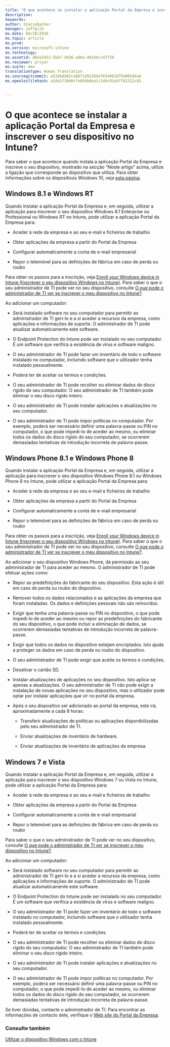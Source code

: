 ```yaml
---
title: "O que acontece se instalar a aplicação Portal da Empresa e inscrever o seu dispositivo no Intune? | Microsoft Intune"
description: 
keywords: 
author: Staciebarker
manager: jeffgilb
ms.date: 04/28/2016
ms.topic: article
ms.prod: 
ms.service: microsoft-intune
ms.technology: 
ms.assetid: d65e3452-5bbf-4d26-a06e-401ddcc47f39
ms.reviewer: priyar
ms.suite: ems
translationtype: Human Translation
ms.sourcegitcommit: e52ebdd62ca68f1d9226def654961075400184a8
ms.openlocfilehash: e2da1f39d0cfe05bb0ea1c149c91e5ff82312c01


---
```



# O que acontece se instalar a aplicação Portal da Empresa e inscrever o seu dispositivo no Intune?

Para saber o que acontece quando instala a aplicação Portal da Empresa e inscreve o seu dispositivo, mostrado na secção “Neste artigo” acima, utilize a ligação que corresponde ao dispositivo que utiliza. Para obter informações sobre os dispositivos Windows 10, veja [esta página](what-happens-if-you-install-the-company-portal-app-and-enroll-your-device-in-intune-windows10.md).

## Windows 8.1 e Windows RT
Quando instalar a aplicação Portal da Empresa e, em seguida, utilizar a aplicação para inscrever o seu dispositivo Windows 8.1 Enterprise ou Professional ou Windows RT no Intune, pode utilizar a aplicação Portal da Empresa para:

-   Aceder à rede da empresa e ao seu e-mail e ficheiros de trabalho

-   Obter aplicações da empresa a partir do Portal da Empresa

-   Configurar automaticamente a conta de e-mail empresarial

-   Repor o telemóvel para as definições de fábrica em caso de perda ou roubo

Para obter os passos para a inscrição, veja [Enroll your Windows device in Intune (Inscrever o seu dispositivo Windows no Intune)](enroll-your-device-in-intune-windows.md). Para saber o que o seu administrador de TI pode ver no seu dispositivo, consulte [O que pode o administrador de TI ver se inscrever o meu dispositivo no Intune?](what-can-your-it-administrator-see-when-you-enroll-your-device-in-intune-windows.md).

Ao adicionar um computador:

-   Será instalado software no seu computador para permitir ao administrador de TI geri-lo e a si aceder a recursos da empresa, como aplicações e informações de suporte. O administrador de TI pode atualizar automaticamente este software.

-   O Endpoint Protection do Intune pode ser instalado no seu computador. É um software que verifica a existência de vírus e software maligno.

-   O seu administrador de TI pode fazer um inventário de todo o software instalado no computador, incluindo software que o utilizador tenha instalado pessoalmente.

-   Poderá ter de aceitar os termos e condições.

-   O seu administrador de TI pode recolher ou eliminar dados do disco rígido do seu computador. O seu administrador de TI também pode eliminar o seu disco rígido inteiro.

-   O seu administrador de TI pode instalar aplicações e atualizações no seu computador.

-   O seu administrador de TI pode impor políticas no computador. Por exemplo, poderá ser necessário definir uma palavra-passe ou PIN no computador, o que pode impedi-lo de aceder ao mesmo, ou eliminar todos os dados do disco rígido do seu computador, se ocorrerem demasiadas tentativas de introdução incorreta de palavra-passe.

## Windows Phone 8.1 e Windows Phone 8
Quando instalar a aplicação Portal da Empresa e, em seguida, utilizar a aplicação para inscrever o seu dispositivo Windows Phone 8.1 ou Windows Phone 8 no Intune, pode utilizar a aplicação Portal da Empresa para:

-   Aceder à rede da empresa e ao seu e-mail e ficheiros de trabalho

-   Obter aplicações da empresa a partir do Portal da Empresa

-   Configurar automaticamente a conta de e-mail empresarial

-   Repor o telemóvel para as definições de fábrica em caso de perda ou roubo

Para obter os passos para a inscrição, veja [Enroll your Windows device in Intune (Inscrever o seu dispositivo Windows no Intune)](enroll-your-device-in-intune-windows.md). Para saber o que o seu administrador de TI pode ver no seu dispositivo, consulte [O que pode o administrador de TI ver se inscrever o meu dispositivo no Intune?](what-can-your-it-administrator-see-when-you-enroll-your-device-in-intune-windows.md).

Ao adicionar o seu dispositivo Windows Phone, dá permissão ao seu administrador de TI para aceder ao mesmo. O administrador de TI pode efetuar ações como:

-   Repor as predefinições do fabricante do seu dispositivo. Esta ação é útil em caso de perda ou roubo do dispositivo.

-   Remover todos os dados relacionados e as aplicações da empresa que foram instaladas. Os dados e definições pessoais não são removidos.

-   Exigir que tenha uma palavra-passe ou PIN no dispositivo, o que pode impedi-lo de aceder ao mesmo ou repor as predefinições do fabricante do seu dispositivo, o que pode incluir a eliminação de dados, se ocorrerem demasiadas tentativas de introdução incorreta de palavra-passe.

-   Exigir que todos os dados no dispositivo estejam encriptados. Isto ajuda a proteger os dados em caso de perda ou roubo do dispositivo.

-   O seu administrador de TI pode exigir que aceite os termos e condições.

-   Desativar o cartão SD.

-   Instalar atualizações de aplicações no seu dispositivo. Isto aplica-se apenas a atualizações. O seu administrador de TI não pode exigir a instalação de novas aplicações no seu dispositivo, mas o utilizador pode optar por instalar aplicações que vir no portal da empresa.

-   Após o seu dispositivo ser adicionado ao portal da empresa, este irá, aproximadamente a cada 8 horas:

    -   Transferir atualizações de políticas ou aplicações disponibilizadas pelo seu administrador de TI.

    -   Enviar atualizações de inventário de hardware.

    -   Enviar atualizações de inventário de aplicações da empresa.

## Windows 7 e Vista
Quando instalar a aplicação Portal da Empresa e, em seguida, utilizar a aplicação para inscrever o seu dispositivo Windows 7 ou Vista no Intune, pode utilizar a aplicação Portal da Empresa para:

-   Aceder à rede da empresa e ao seu e-mail e ficheiros de trabalho

-   Obter aplicações da empresa a partir do Portal da Empresa

-   Configurar automaticamente a conta de e-mail empresarial

-   Repor o telemóvel para as definições de fábrica em caso de perda ou roubo

Para saber o que o seu administrador de TI pode ver no seu dispositivo, consulte [O que pode o administrador de TI ver se inscrever o meu dispositivo no Intune?](what-can-your-it-administrator-see-when-you-enroll-your-device-in-intune-windows.md).

Ao adicionar um computador:

-   Será instalado software no seu computador para permitir ao administrador de TI geri-lo e a si aceder a recursos da empresa, como aplicações e informações de suporte. O administrador de TI pode atualizar automaticamente este software.

-   O Endpoint Protection do Intune pode ser instalado no seu computador. É um software que verifica a existência de vírus e software maligno.

-   O seu administrador de TI pode fazer um inventário de todo o software instalado no computador, incluindo software que o utilizador tenha instalado pessoalmente.

-   Poderá ter de aceitar os termos e condições.

-   O seu administrador de TI pode recolher ou eliminar dados do disco rígido do seu computador. O seu administrador de TI também pode eliminar o seu disco rígido inteiro.

-   O seu administrador de TI pode instalar aplicações e atualizações no seu computador.

-   O seu administrador de TI pode impor políticas no computador. Por exemplo, poderá ser necessário definir uma palavra-passe ou PIN no computador, o que pode impedi-lo de aceder ao mesmo, ou eliminar todos os dados do disco rígido do seu computador, se ocorrerem demasiadas tentativas de introdução incorreta de palavra-passe.

Se tiver dúvidas, contacte o administrador de TI. Para encontrar as informações de contacto dele, verifique o [Web site do Portal da Empresa](http://portal.manage.microsoft.com).

### Consulte também
[Utilizar o dispositivo Windows com o Intune](using-your-windows-device-with-intune.md)



<!--HONumber=Jun16_HO4-->


